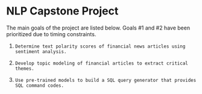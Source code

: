 # NLP Capstone Project
The main goals of the project are listed below. Goals #1 and #2 have been prioritized due to timing constraints.
1.     Determine text polarity scores of financial news articles using sentiment analysis.
2.     Develop topic modeling of financial articles to extract critical themes.
3.     Use pre-trained models to build a SQL query generator that provides SQL command codes. 
 
